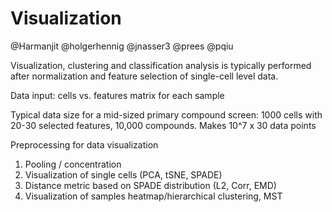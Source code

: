 # Visualization

@Harmanjit
@holgerhennig
@jnasser3
@prees
@pqiu


Visualization, clustering and classification analysis is typically performed after normalization and feature selection of single-cell level data. 

Data input: cells vs. features matrix for each sample

Typical data size for a mid-sized primary compound screen: 1000 cells with 20-30 selected features, 10,000 compounds. Makes 10^7 x 30 data points

Preprocessing for data visualization 
1. Pooling / concentration 
2. Visualization of single cells (PCA, tSNE, SPADE)
3. Distance metric based on SPADE distribution (L2, Corr, EMD)
4. Visualization of samples heatmap/hierarchical clustering, MST
